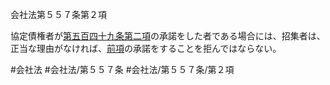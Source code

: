 会社法第５５７条第２項

協定債権者が[第五百四十九条第二項](会社法＿＿＿＿第５４９条第２項)の承諾をした者である場合には、招集者は、正当な理由がなければ、[前項](会社法＿＿＿＿第５５７条第１項)の承諾をすることを拒んではならない。

#会社法
#会社法/第５５７条
#会社法/第５５７条/第２項
